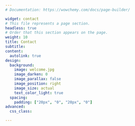 ```yaml
---
# Documentation: https://wowchemy.com/docs/page-builder/

widget: contact
# This file represents a page section.
headless: true
# Order that this section appears on the page.
weight: 10
title: Contact
subtitle:
content:
  autolink: true
design:
  background: 
    image: welcome.jpg
    image_darken: 0
    image_parallax: false
    image_position: right
    image_size: actual
    text_color_light: true
  spacing:
    padding: ["20px", "0", "20px", "0"]
advanced:
  css_class: 

---
```



